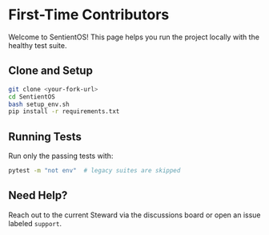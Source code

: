 # First-Time Contributors

Welcome to SentientOS! This page helps you run the project locally with the healthy test suite.

## Clone and Setup

```bash
git clone <your-fork-url>
cd SentientOS
bash setup_env.sh
pip install -r requirements.txt
```

## Running Tests

Run only the passing tests with:

```bash
pytest -m "not env"  # legacy suites are skipped
```

## Need Help?

Reach out to the current Steward via the discussions board or open an issue labeled `support`.

